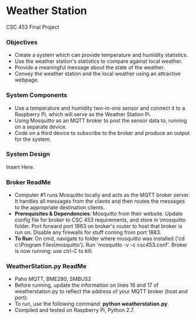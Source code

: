 # Weather Station
CSC 453 Final Project
### Objectives
* Create a system which can provide temperature and humidity statistics.
* Use the weather station's statistics to compare against local weather.
* Provide a meaningful message about the state of the weather.
* Convey the weather station and the local weather using an attractive webpage.
### System Components
* Use a temperature and humidity two-in-one sensor and connect it to a Raspberry Pi, which will serve as the Weather Station Pi.
* Using Mosquitto as an MQTT broker to post the sensor data to, running on a separate device.
* Code on a third device to subscribe to the broker and produce an output for the system.
### System Design
Insert Here.
### Broker ReadMe
* Computer #1 runs Mosquitto locally and acts as the MQTT broker server. It handles all messages from the clients and then routes the messages to the appropriate destination clients.
* **Prerequisites & Dependencies**: Mosquitto from their website. Update config file for broker to CSC 453 requirements, and store in \mosquitto folder. Port forward port 1883 on broker's router to host that broker is run on. Disable any firewalls for stuff coming from port 1883.
* **To Run**: On cmd, navigate to folder where mosquitto was installed ('cd c:\Program Files\mosquitto'). Run 'mosquitto -v -c csc453.conf'. Broker is now running: use ctrl-C to kill.
### WeatherStation.py ReadMe
* Paho MQTT, BME280, SMBUS2
* Before running, update the information on lines 16 and 17 of weatherstation.py to reflect the address of your MQTT broker (host and port).
* To run, use the following command: **python weatherstation.py**.
* Compiled and tested on Raspberry Pi, Python 2.7.
